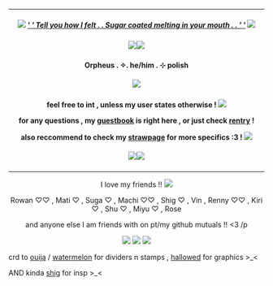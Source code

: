 ***
<h5 align="center">
  
<img src="https://goldenkamuy.crd.co/assets/images/gallery18/b9131a6b.gif?v=53e72adc"/> [' ' Tell you how I felt . . Sugar coated melting in your mouth . . ' '](https://open.spotify.com/track/6UFivO2zqqPFPoQYsEMuCc?si=e0ef57f06c85468e) <img src="https://goldenkamuy.crd.co/assets/images/gallery18/b9131a6b.gif?v=53e72adc"/>
<h5 align="center">
<img src="https://goldenkamuy.crd.co/assets/images/gallery03/3b9ad5a0.gif?v=53e72adc"/><img src="https://goldenkamuy.crd.co/assets/images/gallery03/3b9ad5a0.gif?v=53e72adc"/>
</h5>  

<h4 align="center">
Orpheus . ✧. he/him . ⊹ polish
</h4> 
<h5 align="center">
<img src="https://64.media.tumblr.com/0fda39f502f481680152b8482560c8ff/a786fb71e4bef6d1-cb/s400x600/f81bddabbe14fc834fdc0d72421156c7c1c96ba0.gifv"/>
</h5>  
<h4 align="center">

feel free to int , unless my user states otherwise ! <img src="https://goldenkamuy.crd.co/assets/images/gallery17/7b56d685.gif?v=53e72adc"/>

for any questions , my [guestbook](https://ovrpheus.123guestbook.com/) is right here , or just check [rentry](https://rentry.co/biilian) !

also reccommend to check my [strawpage](https://wipyay.straw.page/) for more specifics :3 ! <img src="https://goldenkamuy.crd.co/assets/images/gallery17/ef3f964a.gif?v=53e72adc"/>
</h4> 

<h5 align="center">
<img src="https://goldenkamuy.crd.co/assets/images/gallery03/3b9ad5a0.gif?v=53e72adc"/><img src="https://goldenkamuy.crd.co/assets/images/gallery03/3b9ad5a0.gif?v=53e72adc"/>
</h5>  

***
<p align = "center">
I love my friends !! <img src="https://goldenkamuy.crd.co/assets/images/gallery17/51d228d2.gif?v=53e72adc"/>
<p>
<p align = "center">
Rowan ♡♡ , Mati ♡ , Suga ♡ , Machi ♡♡ , Shig ♡ , Vin , Renny ♡♡ , Kiri ♡ , Shu ♡ , Miyu ♡ , Rose 
<p>
<p align = "center">
and anyone else I am friends with on pt/my github mutuals !! <3 /p
<p>
<p align ="center">
<img src="https://goldenkamuy.crd.co/assets/images/gallery17/a5f09830.gif?v=53e72adc"/> <img src="https://goldenkamuy.crd.co/assets/images/gallery14/344ac2f8.png?v=53e72adc"/> <img src="https://goldenkamuy.crd.co/assets/images/gallery17/a5f09830.gif?v=53e72adc"/>
</p>

crd to [ouija](https://ouija.crd.co/#) / [watermelon](https://watermelon.crd.co) for dividers n stamps , [hallowed](https://www.tumblr.com/halloweddoll) for graphics >_<

AND kinda [shig](https://github.com/neuvilIette) for insp >_<
